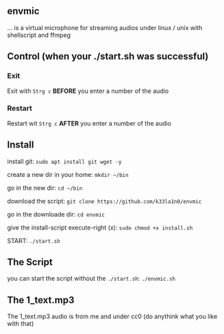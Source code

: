## envmic
... is a virtual microphone for streaming audios under linux / unix with shellscript and ffmpeg 


## Control (when your ./start.sh was successful)
### Exit
Exit with `Strg c`  **BEFORE** you enter a number of the audio
### Restart
Restart wit `Strg c` **AFTER** you enter a number of the audio

## Install
install git: `sudo apt install git wget -y`

create a new dir in your home:
`mkdir ~/bin`

go in the new dir:
`cd ~/bin`

download the script:
`git clone https://github.com/k33la1n0/envmic`

go in the downloade dir:
`cd envmic`

give the install-script execute-right (x):
`sudo chmod +x install.sh`

START: `./start.sh`

## The Script
you can start the script without the `./start.sh`:
`./envmic.sh`

## The 1_text.mp3
The 1_text.mp3 audio is from me and under cc0 (do anythink what you like with that)
